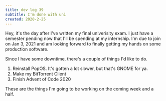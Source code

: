 ```yaml
---
title: dev log 39
subtitle: I'm done with uni
created: 2020-2-25
---
```


Hey, it's the day after I've written my final univerisity exam. I just have a semester pending now that I'll be spending at my internship. I'm due to join on Jan 3, 2021 and am looking forward to finally getting my hands on some production software.

Since I have some downtime, there's a couple of things I'd like to do.

1. Reinstall PopOS. It's gotten a lot slower, but that's GNOME for ya.
2. Make my BitTorrent Client
3. Finish Advent of Code 2020

These are the things I'm going to be working on the coming week and a half.
